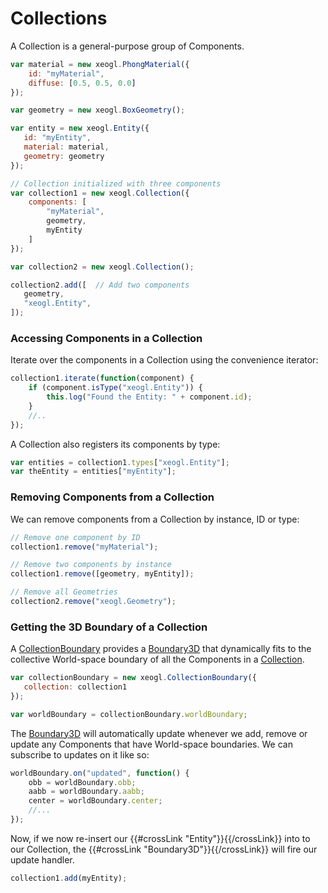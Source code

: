 # Collections

A Collection is a general-purpose group of Components.

 ````javascript
 var material = new xeogl.PhongMaterial({
     id: "myMaterial",
     diffuse: [0.5, 0.5, 0.0]
 });

 var geometry = new xeogl.BoxGeometry();

 var entity = new xeogl.Entity({
    id: "myEntity",
    material: material,
    geometry: geometry
 });

 // Collection initialized with three components
 var collection1 = new xeogl.Collection({ 
     components: [
         "myMaterial",
         geometry,
         myEntity
     ]
 });
 ````



 ````javascript
 var collection2 = new xeogl.Collection();

 collection2.add([  // Add two components
    geometry,
    "xeogl.Entity",
 ]);
 ````

 ### Accessing Components in a Collection

 Iterate over the components in a Collection using the convenience iterator:

 ````javascript
 collection1.iterate(function(component) {
     if (component.isType("xeogl.Entity")) {
         this.log("Found the Entity: " + component.id);
     }
     //..
 });
 ````

 A Collection also registers its components by type:

 ````javascript
 var entities = collection1.types["xeogl.Entity"];
 var theEntity = entities["myEntity"];
 ````

### Removing Components from a Collection

 We can remove components from a Collection by instance, ID or type:

````javascript
// Remove one component by ID
collection1.remove("myMaterial"); 

// Remove two components by instance
collection1.remove([geometry, myEntity]); 

// Remove all Geometries
collection2.remove("xeogl.Geometry"); 
````

### Getting the 3D Boundary of a Collection

A [CollectionBoundary](http://xeogl.org/docs/classes/CollectionBoundary.html) provides a [Boundary3D](http://xeogl.org/docs/classes/Boundary3D.html) that
 dynamically fits to the collective World-space boundary of all the Components in a [Collection](http://xeogl.org/docs/classes/Collection.html).

 ````javascript
 var collectionBoundary = new xeogl.CollectionBoundary({
    collection: collection1
 });

 var worldBoundary = collectionBoundary.worldBoundary;
 ````
 The [Boundary3D](http://xeogl.org/docs/classes/Boundary3D.html) will automatically update whenever we add, remove or update any Components that have World-space boundaries. We can subscribe to updates on it like so:

 ````javascript
 worldBoundary.on("updated", function() {
     obb = worldBoundary.obb;
     aabb = worldBoundary.aabb;
     center = worldBoundary.center;
     //...
 });
 ````

 Now, if we now re-insert our {{#crossLink "Entity"}}{{/crossLink}} into to our Collection,
 the {{#crossLink "Boundary3D"}}{{/crossLink}} will fire our update handler.

 ````javascript
 collection1.add(myEntity);
 ````
